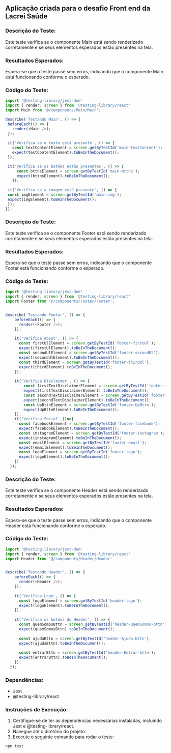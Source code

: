 ## Aplicação criada para o desafio Front end da Lacrei Saúde


### Descrição do Teste:
Este teste verifica se o componente Main está sendo renderizado corretamente e se seus elementos esperados estão presentes na tela.


### Resultados Esperados:
Espera-se que o teste passe sem erros, indicando que o componente Main está funcionando conforme o esperado.


### Código do Teste:
```javascript
import '@testing-library/jest-dom'
import { render, screen } from '@testing-library/react'
import Main from '@/components/Main/Main';

describe('Testando Main', () => {
 beforeEach(() => {
   render(<Main />);
 });
 
 it('Verifica se o texto está presente', () => {
   const textContentElement = screen.getByTestId('main-textContent');
   expect(textContentElement).toBeInTheDocument();
 });

 it('Verifica se os botões estão presentes', () => {
     const bttnsElement = screen.getByTestId('main-bttns');
     expect(bttnsElement).toBeInTheDocument();
   });
   
 it('Verifica se a imagem está presente', () => {
 const imgElement = screen.getByTestId('main-img');
 expect(imgElement).toBeInTheDocument();
 });
});

```

### Descrição do Teste:
Este teste verifica se o componente Footer está sendo renderizado corretamente e se seus elementos esperados estão presentes na tela.


### Resultados Esperados:
Espera-se que o teste passe sem erros, indicando que o componente Footer está funcionando conforme o esperado.


### Código do Teste:
```javascript 
import '@testing-library/jest-dom'
import { render, screen } from '@testing-library/react'
import Footer from '@/components/Footer/Footer';


describe('Testando Footer', () => {
    beforeEach(() => {
      render(<Footer />);
    });
  
    it('Verifica About', () => {
      const firstUlElement = screen.getByTestId('footer-firstUl');
      expect(firstUlElement).toBeInTheDocument();
      const secondUlElement = screen.getByTestId('footer-secondUl');
      expect(secondUlElement).toBeInTheDocument();
      const thirdElement = screen.getByTestId('footer-thirdUl');
      expect(thirdElement).toBeInTheDocument();
    });
  
    it('Verifica Disclaimer', () => {
        const firstTextDisclaimerElement = screen.getByTestId('footer-firstTextDisclaimer');
        expect(firstTextDisclaimerElement).toBeInTheDocument();
        const secondTextDisclaimerElement = screen.getByTestId('footer-secondTextDisclaimer');
        expect(secondTextDisclaimerElement).toBeInTheDocument();
        const UpBttnElement = screen.getByTestId('footer-UpBttn');
        expect(UpBttnElement).toBeInTheDocument();
    });
    it('Verifica Social',()=>{
      const facebookElement = screen.getByTestId('footer-facebook');
      expect(facebookElement).toBeInTheDocument();
      const instagramElement = screen.getByTestId('footer-instagram');
      expect(instagramElement).toBeInTheDocument();
      const emailElement = screen.getByTestId('footer-email');
      expect(emailElement).toBeInTheDocument();
      const logoElement = screen.getByTestId('footer-logo');
      expect(logoElement).toBeInTheDocument();
    })
  });

```


### Descrição do Teste:
Este teste verifica se o componente Header está sendo renderizado corretamente e se seus elementos esperados estão presentes na tela.


### Resultados Esperados:
Espera-se que o teste passe sem erros, indicando que o componente Header está funcionando conforme o esperado.


### Código do Teste:
```javascript 
import '@testing-library/jest-dom'
import { render, screen } from '@testing-library/react'
import Header from '@/components/Header/Header'


describe('Testando Header', () => {
    beforeEach(() => {
      render(<Header />);
    });
  
    it('Verifica Logo', () => {
      const logoElement = screen.getByTestId('header-logo');
      expect(logoElement).toBeInTheDocument();
    });
  
    it('Verifica os botões do Header', () => {
      const quemSomosBttn = screen.getByTestId('header-QuemSomos-bttn');
      expect(quemSomosBttn).toBeInTheDocument();
      
      const ajudaBttn = screen.getByTestId('header-Ajuda-bttn');
      expect(ajudaBttn).toBeInTheDocument();
      
      const entrarBttn = screen.getByTestId('header-Entrar-bttn');
      expect(entrarBttn).toBeInTheDocument();
    });
  });
```


### Dependências:
- Jest
- @testing-library/react

### Instruções de Execução:
1. Certifique-se de ter as dependências necessárias instaladas, incluindo Jest e @testing-library/react.
2. Navegue até o diretório do projeto.
3. Execute o seguinte comando para rodar o teste:

``npm test``


